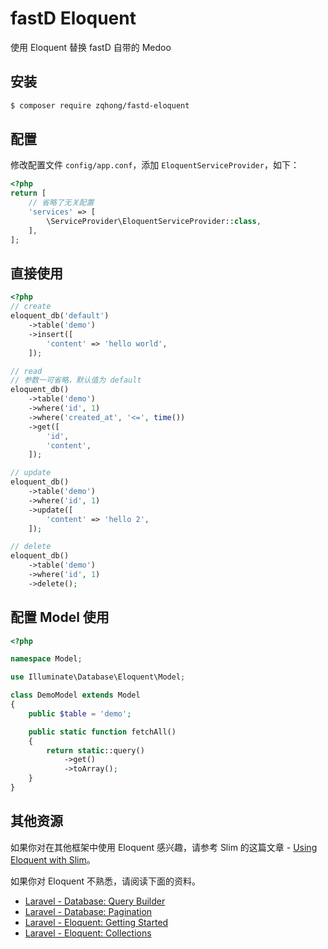 # fastD Eloquent
使用 Eloquent 替换 fastD 自带的 Medoo

## 安装
```bash
$ composer require zqhong/fastd-eloquent
```

## 配置
修改配置文件 `config/app.conf`，添加 `EloquentServiceProvider`，如下：
```php
<?php
return [
    // 省略了无关配置
    'services' => [
        \ServiceProvider\EloquentServiceProvider::class,
    ],
];
```

## 直接使用
```php
<?php
// create
eloquent_db('default')
    ->table('demo')
    ->insert([
        'content' => 'hello world',
    ]);

// read
// 参数一可省略，默认值为 default
eloquent_db()
    ->table('demo')
    ->where('id', 1)
    ->where('created_at', '<=', time())
    ->get([
        'id',
        'content',
    ]);

// update
eloquent_db()
    ->table('demo')
    ->where('id', 1)
    ->update([
        'content' => 'hello 2',
    ]);

// delete
eloquent_db()
    ->table('demo')
    ->where('id', 1)
    ->delete();
```

## 配置 Model 使用
```php
<?php

namespace Model;

use Illuminate\Database\Eloquent\Model;

class DemoModel extends Model
{
    public $table = 'demo';

    public static function fetchAll()
    {
        return static::query()
            ->get()
            ->toArray();
    }
}
```

## 其他资源
如果你对在其他框架中使用 Eloquent 感兴趣，请参考 Slim 的这篇文章 - [Using Eloquent with Slim](https://www.slimframework.com/docs/cookbook/database-eloquent.html)。

如果你对 Eloquent 不熟悉，请阅读下面的资料。
* [Laravel - Database: Query Builder](https://laravel.com/docs/5.4/queries)
* [Laravel - Database: Pagination](https://laravel.com/docs/5.4/pagination)
* [Laravel - Eloquent: Getting Started](https://laravel.com/docs/5.4/eloquent)
* [Laravel - Eloquent: Collections](https://laravel.com/docs/5.4/eloquent-collections)
